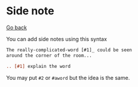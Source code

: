# Side note

[Go back](..#writing-rst-documents)

You can add side notes using this syntax

```rest
The really-complicated-word [#1]_ could be seen
around the corner of the room...

.. [#1] explain the word
```

You may put `#2` or ``#aword`` but the idea
is the same.